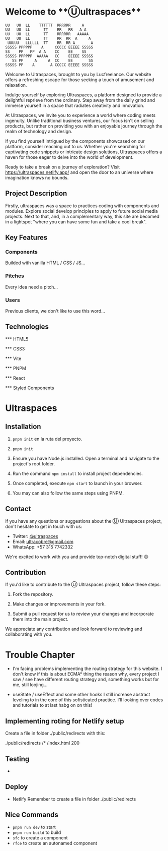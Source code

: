# Welcome to \***\*Ⓤultraspaces\*\***

```asciiart
UU   UU  LL    TTTTTT  RRRRRR     A
UU   UU  LL      TT    RR   RR   A A
UU   UU  LL      TT    RRRRRR   AAAAA
UU   UU  LL      TT    RR  RR  A     A
 UUUUU   LLLLLL  TT    RR  RR A       A
SSSSS PPPPPP    A     CCCCC EEEEE SSSSS
SS    PP   PP  A A    CC    EE    SS
SSSSS PPPPPP  AAAAA   CC    EEEEE SSSSS
   SS PP     A     A  CC    EE       SS
SSSSS PP    A       A CCCCC EEEEE SSSSS
```

Welcome to Ultraspaces, brought to you by Lucfreelance. Our website offers a refreshing escape for those seeking a touch of amusement and relaxation.

Indulge yourself by exploring Ultraspaces, a platform designed to provide a delightful reprieve from the ordinary. Step away from the daily grind and immerse yourself in a space that radiates creativity and innovation.

At Ultraspaces, we invite you to experience a world where coding meets ingenuity. Unlike traditional business ventures, our focus isn't on selling products, but rather on providing you with an enjoyable journey through the realm of technology and design.

If you find yourself intrigued by the components showcased on our platform, consider reaching out to us. Whether you're searching for captivating code snippets or intricate design solutions, Ultraspaces offers a haven for those eager to delve into the world of development.

Ready to take a break on a journey of exploration? Visit https://ultraspaces.netlify.app/ and open the door to an universe where imagination knows no bounds.

## Project Description

Firstly, ultraspaces was a space to practices coding with components and modules. Explore social develop principles to apply to future social media projects. Next to that, and, in a complementary way, this site are becomed in a lightspot "where you can have some fun and take a cool break".

## Key Features

### Components

Builded with vanilla HTML / CSS / JS...

### Pitches

Every idea need a pitch...

### Users

Previous clients, we don't like to use this word...

## Technologies

\*\*\* HTML5

\*\*\* CSS3

\*\*\* Vite

\*\*\* PNPM

\*\*\* React

\*\*\* Styled Components

# Ultraspaces

## Installation

1. `pnpm init` en la ruta del proyecto.


2. `pnpm init`

3. Ensure you have Node.js installed. Open a terminal and navigate to the project's root folder.

4. Run the command `npm install` to install project dependencies.

5. Once completed, execute `npm start` to launch in your browser.

6. You may can also follow the same steps using PNPM.

## Contact

If you have any questions or suggestions about the Ⓤ Ultraspaces project, don't hesitate to get in touch with us:

- Twitter: [@ultraspaces](https://twitter.com/ultraspaces)
- Email: ultracobre@gmail.com
- WhatsApp: +57 315 7742332

We're excited to work with you and provide top-notch digital stuff! 😊

## Contribution

If you'd like to contribute to the Ⓤ Ultraspaces project, follow these steps:

1. Fork the repository.

2. Make changes or improvements in your fork.

3. Submit a pull request for us to review your changes and incorporate them into the main project.

We appreciate any contribution and look forward to reviewing and collaborating with you.

# Trouble Chapter

- I'm facing problems implementing the routing strategy for this website. I don't know if this is about ECMA\* thing the reason why, every project I saw / see have different routing strategy and, something works but for me, still loojing...

- useState / useEffect and some other hooks I still increase abstract leveling to in the core of this sofisticated practice. I'll looking over codes and tutorials to at last habg on on this!

## Implementing roting for Netlify setup

Create a file in folder ./public/redirects with this:

./public/redirects
/\* /index.html 200

## Testing

-

## Deploy

- Netlify
  Remember to create a file in folder ./public/redirects

## Nice Commands

- `pnpm run dev` to start
- `pnpm run build` to build
- `sfc` to create a component
- `rfce` to create an autonamed component

